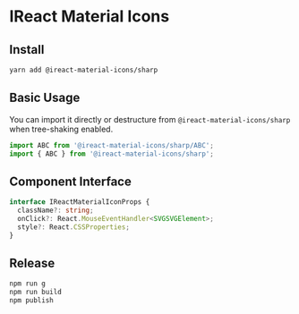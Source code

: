 # IReact Material Icons

## Install

```bash
yarn add @ireact-material-icons/sharp
```

## Basic Usage

You can import it directly or destructure from `@ireact-material-icons/sharp` when tree-shaking enabled.

```ts
import ABC from '@ireact-material-icons/sharp/ABC';
import { ABC } from '@ireact-material-icons/sharp';
```

## Component Interface

```ts
interface IReactMaterialIconProps {
  className?: string;
  onClick?: React.MouseEventHandler<SVGSVGElement>;
  style?: React.CSSProperties;
}
```

## Release

```bash
npm run g
npm run build
npm publish
```
